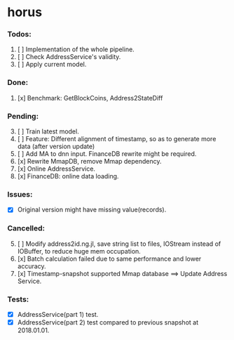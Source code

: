 # horus

### Todos:
1. [ ] Implementation of the whole pipeline.
3. [ ] Check AddressService's validity.
5. [ ] Apply current model.

### Done:
1. [x] Benchmark: GetBlockCoins, Address2StateDiff

### Pending:
3. [ ] Train latest model.
7. [ ] Feature: Different alignment of timestamp, so as to generate more data (after version update)
9. [ ] Add MA to dnn input. FinanceDB rewrite might be required.
1. [x] Rewrite MmapDB, remove Mmap dependency.
11. [x] Online AddressService.
5. [x] FinanceDB: online data loading.

### Issues:
- [x] Original version might have missing value(records).

### Cancelled:
5. [ ] Modify address2id.ng.jl, save string list to files, IOStream instead of IOBuffer, to reduce huge mem occupation.
5. [x] Batch calculation failed due to same performance and lower accuracy.
3. [x] Timestamp-snapshot supported Mmap database ==> Update Address Service.

### Tests:
- [x] AddressService(part 1) test.
- [x] AddressService(part 2) test compared to previous snapshot at 2018.01.01.
